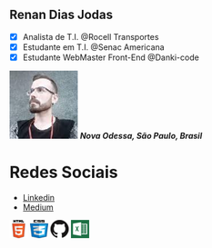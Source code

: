## Renan Dias Jodas

- [x] Analista de T.I. @Rocell Transportes
- [x] Estudante em T.I. @Senac Americana
- [x] Estudante WebMaster Front-End @Danki-code

![FotoPerfil](/cv/Perfil.png)
***Nova Odessa, São Paulo, Brasil***

# Redes Sociais

- [Linkedin](https://www.linkedin.com/in/renanjodas/)
- [Medium](https://medium.com/@renanjodas)

![HTML5](/cv/02.png)
![CSS](/cv/03.png)
![GIT](/cv/04.png)
![EXCEL](/cv/05.png)
